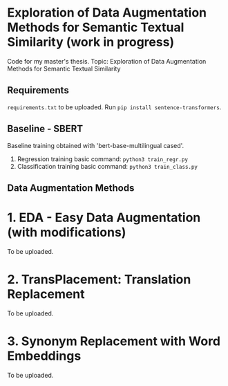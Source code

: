 # Exploration of Data Augmentation Methods for Semantic Textual Similarity (work in progress)
Code for my master's thesis. Topic: Exploration of Data Augmentation Methods for Semantic Textual Similarity

## Requirements
`requirements.txt` to be uploaded.
Run `pip install sentence-transformers`.

## Baseline - SBERT
Baseline training obtained with 'bert-base-multilingual cased'.
1. Regression training basic command: `python3 train_regr.py`
2. Classification training basic command: `python3 train_class.py`

## Data Augmentation Methods
# 1. EDA - Easy Data Augmentation (with modifications)
To be uploaded.

# 2. TransPlacement: Translation Replacement
To be uploaded.

# 3. Synonym Replacement with Word Embeddings
To be uploaded.

